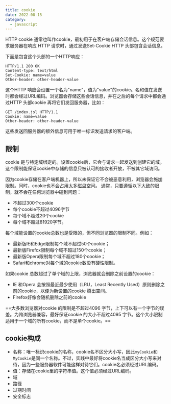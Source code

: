 ```yaml
---
title: cookie
date: 2022-08-15
category:
  - javascript
---
```


HTTP cookie 通常也叫作cookie，最初用于在客户端存储会话信息。这个规范要求服务器在响应 HTTP 请求时，通过发送Set-Cookie HTTP 头部包含会话信息。

<!-- more -->

下面是包含这个头部的一个HTTP响应：
```text
HTTP/1.1 200 OK
Content-type: text/html
Set-Cookie: name=value
Other-header: other-header-value
```

这个HTTP 响应会设置一个名为"name"，值为"value"的cookie。名和值在发送时都会经过URL编码。浏览器会存储这些会话信息，并在之后的每个请求中都会通过HTTP 头部cookie 再将它们发回服务器，比如：
```text
GET /index.jsl HTTP/1.1
Cookie: name=value
Other-header: other-header-value
```
这些发送回服务器的额外信息可用于唯一标识发送请求的客户端。

## 限制
cookie 是与特定域绑定的。设置cookie后，它会与请求一起发送到创建它的域。这个限制能保证cookie中存储的信息只被认可的接收者开放，不被其它域访问。

因为cookie存储在客户端机器上，所以未保证它不会被恶意利用，浏览器会施加限制。同时，cookie也不会占用太多磁盘空间。
通常，只要遵循以下大致的限制，就不会在任何浏览器中碰到问题：
- 不超过300个cookie
- 每个cookie不超过4096字节
- 每个域不超过20个cookie
- 每个域不超过81920字节。
  
每个域能设置的cookie总数也是受限的，但不同浏览器的限制不同。例如：
- 最新版IE和Edge限制每个域不超过50个cookie；
- 最新版Firefox限制每个域不超过150个cookie；
- 最新版Opera限制每个域不超过180个cookie；
- Safari和chrome对每个域的cookie数没有硬性限制。


如果cookie 总数超过了单个域的上限，浏览器就会删除之前设置的cookie：
- IE 和Opera 会按照最近最少使用（LRU，Least Recently Used）原则删除之前的cookie，以便为新设置的cookie 腾出空间。
- Firefox好像会随机删除之前的cookie


==大多数浏览器对cookie 的限制是不超过4096 字节，上下可以有一个字节的误差。为跨浏览器兼容，最好保证cookie 的大小不超过4095 字节。这个大小限制适用于一个域的所有cookie，而不是单个cookie。==

## cookie构成
- 名称：唯一标识cookie的名称，cookie名不区分大小写，因此`myCookie`和`MyCookie`是同一个名称。不过，实践中最好将cookie名当成区分大小写来对待，因为一些服务器软件可能这样对待它们。cookie名必须经过URL编码。
- 值：存储在cookie里的字符串值。这个值必须经过URL编码。
- 域
- 路径
- 过期时间
- 安全标志